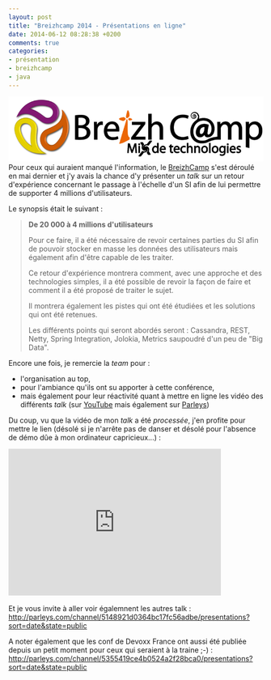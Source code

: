 ```yaml
---
layout: post
title: "Breizhcamp 2014 - Présentations en ligne"
date: 2014-06-12 08:28:38 +0200
comments: true
categories: 
- présentation
- breizhcamp
- java
---
```

![left-small](/images/bzhcmp/Logo.png)
Pour ceux qui auraient manqué l'information, le [BreizhCamp](http://www.breizhcamp.org/) s'est déroulé en mai dernier et j'y avais la chance d'y présenter un _talk_ sur un retour d'expérience concernant le passage à l'échelle d'un SI afin de lui permettre de supporter 4 millions d'utilisateurs.

Le synopsis était le suivant :
> __De 20 000 à 4 millions d'utilisateurs__ 
>
> Pour ce faire, il a été nécessaire de revoir certaines parties du SI afin de pouvoir stocker en masse les données des utilisateurs mais également afin d'être capable de les traiter.
>
> Ce retour d'expérience montrera comment, avec une approche et des technologies simples, il a été possible de revoir la façon de faire et comment il a été proposé de traiter le sujet.
>
> Il montrera également les pistes qui ont été étudiées et les solutions qui ont été retenues.
>
> Les différents points qui seront abordés seront : Cassandra, REST, Netty, Spring Integration, Jolokia, Metrics saupoudré d'un peu de "Big Data".

Encore une fois, je remercie la _team_ pour : 

- l'organisation au top,
- pour l'ambiance qu'ils ont su apporter à cette conférence,
- mais également pour leur réactivité quant à mettre en ligne les vidéo des différents _talk_ (sur [YouTube](https://www.youtube.com/playlist?list=PLHWl6dPnEb4l9S-nl4od10OkTOyZEn5Ef) mais également sur [Parleys](http://parleys.com/channel/5148921d0364bc17fc56adbe/presentations?sort=date&state=public))

Du coup, vu que la vidéo de mon _talk_ a été _processée_, j'en profite pour mettre le lien (désolé si je n'arrête pas de danser et désolé pour l'absence de démo dûe à mon ordinateur capricieux...) :

<iframe type="text/html" width="420" height="290" mozallowfullscreen="true" webkitallowfullscreen="true" src="http://parleys.com/share.html#play/5391de0ee4b0359b3190f8f4" frameborder="0">&lt;br /&gt;</iframe>

Et je vous invite à aller voir égalemnent les autres talk : 
http://parleys.com/channel/5148921d0364bc17fc56adbe/presentations?sort=date&state=public

A noter également que les conf de Devoxx France ont aussi été publiée depuis un petit moment pour ceux qui seraient à la traine ;-) : 
http://parleys.com/channel/5355419ce4b0524a2f28bca0/presentations?sort=date&state=public

